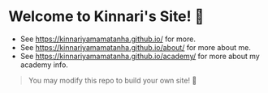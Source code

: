 # Welcome to Kinnari's Site! 🎉

- See <https://kinnariyamamatanha.github.io/> for more.
- See <https://kinnariyamamatanha.github.io/about/> for more about me.
- See <https://kinnariyamamatanha.github.io/academy/> for more about my academy info.

> You may modify this repo to build your own site! 🥳
